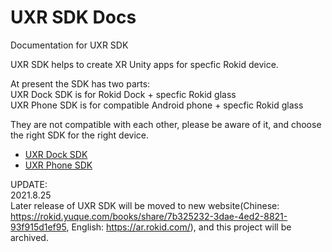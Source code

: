 # UXR SDK Docs
Documentation for UXR SDK  

UXR SDK helps to create XR Unity apps for specfic Rokid device.  

At present the SDK has two parts:  
UXR Dock SDK is for Rokid Dock + specfic Rokid glass  
UXR Phone SDK is for compatible Android phone + specfic Rokid glass  

They are not compatible with each other, please be aware of it, and choose the right SDK for the right device.  

* [UXR Dock SDK](Dock)
* [UXR Phone SDK](Phone)


UPDATE:   
2021.8.25  
Later release of UXR SDK will be moved to new website(Chinese: https://rokid.yuque.com/books/share/7b325232-3dae-4ed2-8821-93f915d1ef95, English: https://ar.rokid.com/), and this project will be archived.
